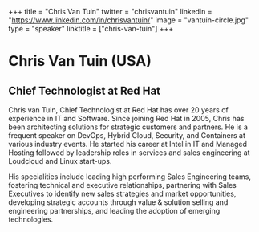 +++
title = "Chris Van Tuin"
twitter = "chrisvantuin"
linkedin = "https://www.linkedin.com/in/chrisvantuin/"
image = "vantuin-circle.jpg"
type = "speaker"
linktitle = ["chris-van-tuin"]
+++

<h1>Chris Van Tuin (USA)</h1>
<h2>Chief Technologist at Red Hat</h2>

<p>Chris van Tuin, Chief Technologist at Red Hat has over 20 years of experience in IT and Software. Since joining Red Hat in 2005, Chris has been architecting solutions for strategic customers and partners. He is a frequent speaker on DevOps, Hybrid Cloud, Security, and Containers at various industry events. He started his career at Intel in IT and Managed Hosting followed by leadership roles in services and sales engineering at Loudcloud and Linux start-ups. </p>

<p>His specialities include leading high performing Sales Engineering teams, fostering technical and executive relationships, partnering with Sales Executives to identify new sales strategies and market opportunities, developing strategic accounts through value & solution selling and engineering partnerships, and leading the adoption of emerging technologies.</p>